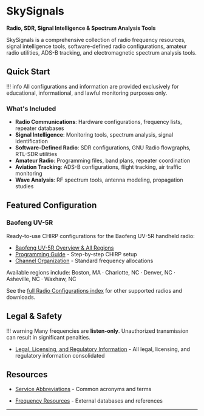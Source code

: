# SkySignals

**Radio, SDR, Signal Intelligence & Spectrum Analysis Tools**

SkySignals is a comprehensive collection of radio frequency resources, signal
intelligence tools, software-defined radio configurations, amateur radio
utilities, ADS-B tracking, and electromagnetic spectrum analysis tools.

## Quick Start

<!-- dprint-ignore-start -->
!!! info
    All configurations and information are provided exclusively for educational, informational, and lawful monitoring purposes only.
<!-- dprint-ignore-end -->

### What's Included

- **Radio Communications**: Hardware configurations, frequency lists, repeater
  databases
- **Signal Intelligence**: Monitoring tools, spectrum analysis, signal
  identification
- **Software-Defined Radio**: SDR configurations, GNU Radio flowgraphs, RTL-SDR
  utilities
- **Amateur Radio**: Programming files, band plans, repeater coordination
- **Aviation Tracking**: ADS-B configurations, flight tracking, air traffic
  monitoring
- **Wave Analysis**: RF spectrum tools, antenna modeling, propagation studies

## Featured Configuration

### Baofeng UV-5R

Ready-to-use CHIRP configurations for the Baofeng UV-5R handheld radio:

- [Baofeng UV-5R Overview & All Regions](radio-configs/baofeng-uv5r/index.md)
- [Programming Guide](radio-configs/baofeng-uv5r/programming.md) - Step-by-step
  CHIRP setup
- [Channel Organization](reference/channel-organization.md) - Standard frequency
  allocations

Available regions include: Boston, MA · Charlotte, NC · Denver, NC · Asheville,
NC · Waxhaw, NC

See the [full Radio Configurations index](radio-configs/index.md) for other
supported radios and downloads.

## Legal & Safety

<!-- dprint-ignore-start -->
!!! warning
    Many frequencies are **listen-only**. Unauthorized transmission can result in significant penalties.
<!-- dprint-ignore-end -->

- [Legal, Licensing, and Regulatory Information](legal/index.md) - All legal,
  licensing, and regulatory information consolidated

## Resources

- [Service Abbreviations](reference/service-abbreviations.md) - Common acronyms
  and terms

- [Frequency Resources](reference/frequency-resources.md) - External databases
  and references

---
